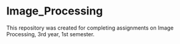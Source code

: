 # Image_Processing
This repository was created for completing assignments on Image Processing, 3rd year, 1st semester.
